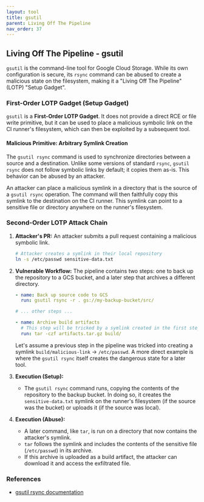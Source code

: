```yaml
---
layout: tool
title: gsutil
parent: Living Off The Pipeline
nav_order: 37
---
```


## Living Off The Pipeline - gsutil

`gsutil` is the command-line tool for Google Cloud Storage. While its own configuration is secure, its `rsync` command can be abused to create a malicious state on the filesystem, making it a "Living Off The Pipeline" (LOTP) "Setup Gadget".

### First-Order LOTP Gadget (Setup Gadget)

`gsutil` is a **First-Order LOTP Gadget**. It does not provide a direct RCE or file write primitive, but it can be used to place a malicious symbolic link on the CI runner's filesystem, which can then be exploited by a subsequent tool.

#### Malicious Primitive: Arbitrary Symlink Creation

The `gsutil rsync` command is used to synchronize directories between a source and a destination. Unlike some versions of standard `rsync`, `gsutil rsync` does not follow symbolic links by default; it copies them as-is. This behavior can be abused by an attacker.

An attacker can place a malicious symlink in a directory that is the source of a `gsutil rsync` operation. The command will then faithfully copy this symlink to the destination on the CI runner. This symlink can point to a sensitive file or directory anywhere on the runner's filesystem.

### Second-Order LOTP Attack Chain

1.  **Attacker's PR:** An attacker submits a pull request containing a malicious symbolic link.
    ```bash
    # Attacker creates a symlink in their local repository
    ln -s /etc/passwd sensitive-data.txt
    ```

2.  **Vulnerable Workflow:** The pipeline contains two steps: one to back up the repository to a GCS bucket, and a later step that archives a different directory.
    ```yaml
    - name: Back up source code to GCS
      run: gsutil rsync -r . gs://my-backup-bucket/src/

    # ... other steps ...

    - name: Archive build artifacts
      # This step will be tricked by a symlink created in the first step
      run: tar -czf artifacts.tar.gz build/
    ```
    Let's assume a previous step in the pipeline was tricked into creating a symlink `build/malicious-link` -> `/etc/passwd`. A more direct example is where the `gsutil rsync` itself creates the dangerous state for a later tool.

3.  **Execution (Setup):**
    *   The `gsutil rsync` command runs, copying the contents of the repository to the backup bucket. In doing so, it creates the `sensitive-data.txt` symlink on the runner's filesystem (if the source was the bucket) or uploads it (if the source was local).

4.  **Execution (Abuse):**
    *   A later command, like `tar`, is run on a directory that now contains the attacker's symlink.
    *   `tar` follows the symlink and includes the contents of the sensitive file (`/etc/passwd`) in its archive.
    *   If this archive is uploaded as a build artifact, the attacker can download it and access the exfiltrated file.

### References

*   [gsutil rsync documentation](https://cloud.google.com/storage/docs/gsutil/commands/rsync)

